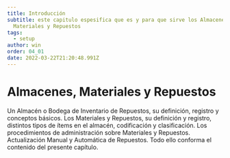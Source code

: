 ```yaml
---
title: Introducción
subtitle: este capitulo espesifica que es y para que sirve los Almacenes,
  Materiales y Repuestos
tags:
  - setup
author: win
order: 04_01
date: 2022-03-22T21:20:48.991Z
---
```

# Almacenes, Materiales y Repuestos

Un  Almacén o  Bodega de  Inventario de  Repuestos,  su definición,  registro  y  conceptos básicos. Los Materiales y Repuestos, su definición y registro, distintos tipos de ítems en el almacén,  codificación  y  clasificación.  Los  procedimientos  de  administración  sobre Materiales y Repuestos. Actualización Manual y Automática de Repuestos. Todo ello conforma el contenido del presente capítulo.